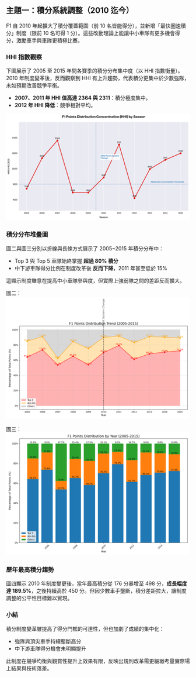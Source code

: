 ## 主題一：積分系統調整（2010 迄今）

F1 自 2010 年起擴大了積分覆蓋範圍（前 10 名皆能得分），並新增「最快圈速積分」制度（限前 10 名可得 1 分）。這些改動理論上能讓中小車隊有更多機會得分，激勵車手與車隊更積極比賽。

### HHI 指數觀察

下圖展示了 2005 至 2015 年間各賽季的積分分布集中度（以 HHI 指數衡量）。2010 年制度變革後，反而觀察到 HHI 有上升趨勢，代表積分更集中於少數強隊，未如預期改善競爭平衡。

- **2007、2011 年 HHI 值高達 2364 與 2311**：積分極度集中。
- **2012 年 HHI 降低**：競爭相對平均。

![image](https://github.com/chaoc-0819/F1-Regulatory-Changes-Impact-Analysis/blob/main/2010-2011_points_hhi_analysis.png)

### 積分分布堆疊圖

圖二與圖三分別以折線與長條方式展示了 2005~2015 年積分分布中：
- Top 3 與 Top 5 車隊始終掌握 **超過 80% 積分**
- 中下游車隊得分比例在制度改革後 **反而下降**，2011 年甚至低於 15%

這顯示制度雖意在提高中小車隊參與度，但實際上強弱隊之間的差距反而擴大。

圖二：
![image](https://github.com/chaoc-0819/F1-Regulatory-Changes-Impact-Analysis/blob/main/f1_points_distribution_line.png)

圖三：
![image](https://github.com/chaoc-0819/F1-Regulatory-Changes-Impact-Analysis/blob/main/f1_points_distribution_with_2009.png)
### 歷年最高積分趨勢

圖四顯示 2010 年制度變更後，當年最高積分從 176 分暴增至 498 分，**成長幅度達 189.5%**，之後持續高於 450 分。但因少數車手壟斷，積分差距拉大，讓制度調整的公平性目標難以實現。

### 小結

積分制度變革雖提高了得分門檻的可達性，但也加劇了成績的集中化：
- 強隊與頂尖車手持續壟斷高分
- 中下游車隊得分機會未明顯提升

此制度在競爭均衡與觀賞性提升上效果有限，反映出規則改革需更細緻考量實際場上結果與技術落差。
